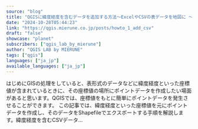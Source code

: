 ```yaml
---
source: "blog"
title: "QGISに緯度経度を含むデータを追加する方法〜ExcelやCSVの表データを地図に 〜 - QGIS LAB by MIERUNE"
date: "2024-10-28T05:44:23"
link: "https://qgis.mierune.co.jp/posts/howto_1_add_csv"
draft: "false"
showcase: "planet"
subscribers: ["qgis_lab_by_mierune"]
author: "QGIS LAB by MIERUNE"
tags: ["qgis"]
languages: ["ja_jp"]
available_languages: ["ja_jp"]
---
```


はじめにGISの処理をしていると、表形式のデータなどに緯度経度といった座標値が含まれているときに、その座標値の場所にポイントデータを作成したい場面があると思います。QGISでは、座標値をもとに簡単にポイントデータを発生させることができます。 この記事では、緯度経度といった座標値を元にポイントデータを作成し、そのデータをShapefileでエクスポートする手順を解説します。緯度経度を含むCSVデータ...
